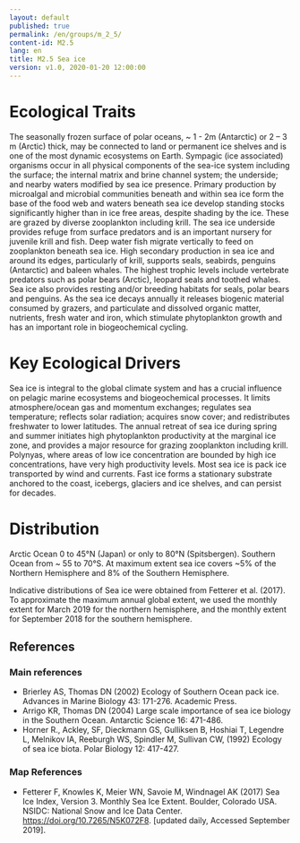 ```yaml
---
layout: default
published: true
permalink: /en/groups/m_2_5/
content-id: M2.5
lang: en
title: M2.5 Sea ice
version: v1.0, 2020-01-20 12:00:00
---
```

# Ecological Traits

The seasonally frozen surface of polar oceans, ~ 1 - 2m (Antarctic) or 2 – 3 m (Arctic) thick, may be connected to land or permanent ice shelves and is one of the most dynamic ecosystems on Earth. Sympagic (ice associated) organisms occur in all physical components of the sea-ice system including the surface; the internal matrix and brine channel system; the underside; and nearby waters modified by sea ice presence. Primary production by microalgal and microbial communities beneath and within sea ice form the base of the food web and waters beneath sea ice develop standing stocks significantly higher than in ice free areas, despite shading by the ice. These are grazed by diverse zooplankton including krill. The sea ice underside provides refuge from surface predators and is an important nursery for juvenile krill and fish. Deep water fish migrate vertically to feed on zooplankton beneath sea ice. High secondary production in sea ice and around its edges, particularly of krill, supports seals, seabirds, penguins (Antarctic) and baleen whales. The highest trophic levels include vertebrate predators such as polar bears (Arctic), leopard seals and toothed whales. Sea ice also provides resting and/or breeding habitats for seals, polar bears and penguins. As the sea ice decays annually it releases biogenic material consumed by grazers, and particulate and dissolved organic matter, nutrients, fresh water and iron, which stimulate phytoplankton growth and has an important role in biogeochemical cycling.

# Key Ecological Drivers

Sea ice is integral to the global climate system and has a crucial influence on pelagic marine ecosystems and biogeochemical processes. It limits atmosphere/ocean gas and momentum exchanges; regulates sea temperature; reflects solar radiation; acquires snow cover; and redistributes freshwater to lower latitudes. The annual retreat of sea ice during spring and summer initiates high phytoplankton productivity at the marginal ice zone, and provides a major resource for grazing zooplankton including krill. Polynyas, where areas of low ice concentration are bounded by high ice concentrations, have very high productivity levels. Most sea ice is pack ice transported by wind and currents. Fast ice forms a stationary substrate anchored to the coast, icebergs, glaciers and ice shelves, and can persist for decades.

# Distribution

Arctic Ocean 0 to 45°N (Japan) or only to 80°N (Spitsbergen). Southern Ocean from ~ 55 to 70°S. At maximum extent sea ice covers ~5% of the Northern Hemisphere and 8% of the Southern Hemisphere.

Indicative distributions of Sea ice were obtained from Fetterer et al. (2017). To approximate the maximum annual global extent, we used the monthly extent for March 2019 for the northern hemisphere, and the monthly extent for September 2018 for the southern hemisphere.

## References
### Main references
* Brierley AS, Thomas DN (2002) Ecology of Southern Ocean pack ice. Advances in Marine Biology 43: 171-276. Academic Press.
* Arrigo KR, Thomas DN (2004) Large scale importance of sea ice biology in the Southern Ocean. Antarctic Science 16: 471-486.
* Horner R., Ackley, SF, Dieckmann GS, Gulliksen B, Hoshiai T, Legendre L, Melnikov IA, Reeburgh WS, Spindler M, Sullivan CW, (1992) Ecology of sea ice biota. Polar Biology 12: 417-427.
### Map References
* Fetterer F, Knowles K, Meier WN, Savoie M, Windnagel AK (2017) Sea Ice Index, Version 3. Monthly Sea Ice Extent. Boulder, Colorado USA. NSIDC: National Snow and Ice Data Center. https://doi.org/10.7265/N5K072F8. [updated daily, Accessed September 2019].
